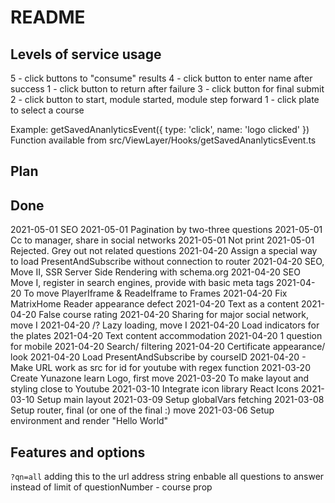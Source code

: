 # README

## Levels of service usage

5 - click buttons to "consume" results
4 - click button to enter name after success
1 - click button to return after failure
3 - click button for final submit
2 - click button to start, module started, module step forward
1 - click plate to select a course

Example: getSavedAnanlyticsEvent({ type: 'click', name: 'logo clicked' })
Function available from src/ViewLayer/Hooks/getSavedAnanlyticsEvent.ts

## Plan

## Done

2021-05-01 SEO
2021-05-01 Pagination by two-three questions
2021-05-01 Cc to manager, share in social networks
2021-05-01 Not print
2021-05-01 Rejected. Grey out not related questions
2021-04-20 Assign a special way to load PresentAndSubscribe without connection to router
2021-04-20 SEO, Move II, SSR Server Side Rendering with schema.org
2021-04-20 SEO Move I, register in search engines, provide with basic meta tags
2021-04-20 To move PlayerIframe & ReadeIframe to Frames
2021-04-20 Fix MatrixHome Reader appearance defect
2021-04-20 Text as a content
2021-04-20 False course rating
2021-04-20 Sharing for major social network, move I
2021-04-20 /? Lazy loading, move I
2021-04-20 Load indicators for the plates
2021-04-20 Text content accommodation
2021-04-20 1 question for mobile
2021-04-20 Search/ filtering
2021-04-20 Certificate appearance/ look
2021-04-20 Load PresentAndSubscribe by courseID
2021-04-20 - Make URL work as src for id for youtube with regex function
2021-03-20 Create Yunazone learn Logo, first move
2021-03-20 To make layout and styling close to Youtube
2021-03-10 Integrate icon library React Icons
2021-03-10 Setup main layout
2021-03-09 Setup globalVars fetching
2021-03-08 Setup router, final (or one of the final :) move
2021-03-06 Setup environment and render "Hello World"

## Features and options

`?qn=all` adding this to the url address string enbable all questions to answer instead of limit of questionNumber - course prop
